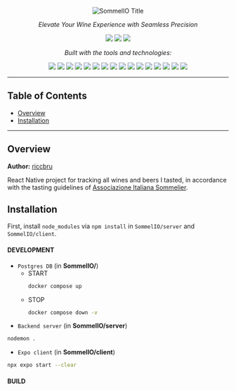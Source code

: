 <p align="center">
  <img src="client/assets/images/title-nobg.png" alt="SommelIO Title" />
</p>

<p align="center"><em>Elevate Your Wine Experience with Seamless Precision</em></p>

<p align="center">
  <img src="https://img.shields.io/github/last-commit/riccbru/SommelIO?color=blue" />
  <img src="https://img.shields.io/github/languages/top/riccbru/SommelIO?color=yellow" />
  <img src="https://img.shields.io/github/languages/count/riccbru/SommelIO" />
</p>

<p align="center"><em>Built with the tools and technologies:</em></p>

<p align="center">
  <img src="https://img.shields.io/badge/Express-black?style=flat&logo=express" />
  <img src="https://img.shields.io/badge/JSON-000000?style=flat&logo=json" />
  <img src="https://img.shields.io/badge/Markdown-000000?style=flat&logo=markdown" />
  <img src="https://img.shields.io/badge/npm-CB3837?style=flat&logo=npm&logoColor=white" />
  <img src="https://img.shields.io/badge/.ENV-ECD53F?style=flat&logo=dotenv&logoColor=black" />
  <img src="https://img.shields.io/badge/JavaScript-F7DF1E?style=flat&logo=javascript&logoColor=black" />
  <img src="https://img.shields.io/badge/Nodemon-76D04B?style=flat&logo=nodemon" />
  <img src="https://img.shields.io/badge/React-20232A?style=flat&logo=react&logoColor=61DAFB" />
  <img src="https://img.shields.io/badge/Docker-2496ED?style=flat&logo=docker&logoColor=white" />
  <img src="https://img.shields.io/badge/TypeScript-007ACC?style=flat&logo=typescript&logoColor=white" />
  <img src="https://img.shields.io/badge/ts-node-3178C6?style=flat&logo=ts-node&logoColor=white" />
  <img src="https://img.shields.io/badge/Prisma-2D3748?style=flat&logo=prisma" />
  <img src="https://img.shields.io/badge/Zod-2D3748?style=flat" />
  <img src="https://img.shields.io/badge/Expo-000020?style=flat&logo=expo&logoColor=white" />
  <img src="https://img.shields.io/badge/ESLint-4B32C3?style=flat&logo=eslint&logoColor=white" />
  <img src="https://img.shields.io/badge/Axios-5A29E4?style=flat&logo=axios&logoColor=white" />
</p>

---

## Table of Contents
- [Overview](#overview)
- [Installation](#installation)

---

## Overview
**Author:** [riccbru](https://github.com/riccbru)

React Native project for tracking all wines and beers I tasted, in accordance with the tasting guidelines of [Associazione Italiana Sommelier](https://aisitalia.it).

## Installation

First, install `node_modules` via `npm install` in `SommelIO/server` and `SommelIO/client`.

#### DEVELOPMENT
- `Postgres DB` (in **SommelIO/**)
    - START
        ```bash
        docker compose up
        ```
    - STOP
        ```bash
        docker compose down -v
        ```
- `Backend server` (in **SommelIO/server**)
```bash
nodemon .
```

- `Expo client` (in **SommelIO/client**)
```bash
npx expo start --clear
```

#### BUILD



